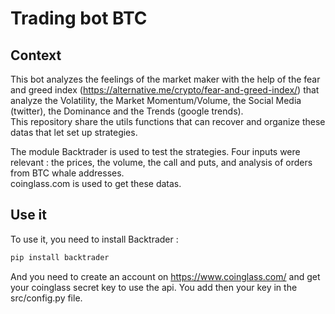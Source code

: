 # Trading bot BTC
## Context
This bot analyzes the feelings of the market maker with the help of the fear and greed index (https://alternative.me/crypto/fear-and-greed-index/) that analyze the Volatility, the Market Momentum/Volume, the Social Media (twitter), the Dominance and the Trends (google trends). \
This repository share the utils functions that can recover and organize these datas that let set up strategies.

The module Backtrader is used to test the strategies. Four inputs were relevant : the prices, the volume, the call and puts, and analysis of orders from BTC whale addresses. \
coinglass.com is used to get these datas.

## Use it
To use it, you need to install Backtrader :
```bash
pip install backtrader
```
And you need to create an account on https://www.coinglass.com/ and get your coinglass secret key to use the api. You add then your key in the src/config.py file.
